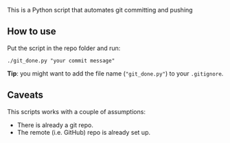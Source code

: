This is a Python script that automates git committing and pushing

## How to use

Put the script in the repo folder and run:

```
./git_done.py "your commit message"
```

**Tip**: you might want to add the file name (`"git_done.py"`) to your
`.gitignore`.

## Caveats

This scripts works with a couple of assumptions:

- There is already a git repo.
- The remote (i.e. GitHub) repo is already set up.
